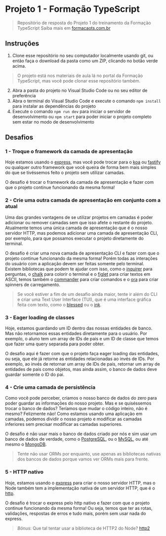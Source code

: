 # Projeto 1 - Formação TypeScript

> Repositório de resposta do Projeto 1 do treinamento da Formação TypeScript
> Saiba mais em [formacaots.com.br](https://formacaots.com.br)

## Instruções

1. Clone esse repositório no seu computador localmente usando git, ou então faça o download da pasta como um ZIP, clicando no botão verde acima.

> O projeto está nos materiais de aula lá no portal da Formação TypeScript, mas você pode clonar esse repositório também.

2. Abra a pasta do projeto no Visual Studio Code ou no seu editor de preferência
3. Abra o terminal do Visual Studio Code e execute o comando `npm install` para instalar as dependências do projeto
4. Execute o comando `npm run dev` para iniciar o servidor de desenvolvimento ou `npm start` para poder iniciar o projeto completo sem estar no modo de desenvolvimento

## Desafios

### 1 - Troque o framework da camada de apresentação

Hoje estamos usando o [express](http://npm.im/express), mas você pode trocar para o [koa](http://npm.im/koa) ou [fastify](http://npm.im/fastify) ou qualquer outro framework que você queira de forma bem mais simples do que se tivéssemos feito o projeto sem utilizar camadas.

O desafio é trocar o framework da camada de apresentação e fazer com que o projeto continue funcionando da mesma forma!

### 2 - Crie uma outra camada de apresentação em conjunto com a atual

Uma das grandes vantagens de se utilizar projetos em camadas é poder adicionar ou remover camadas sem que isso afete o restante do projeto. Atualmente temos uma única camada de apresentação que é o nosso servidor HTTP, mas podemos adicionar uma camada de apresentação CLI, por exemplo, para que possamos executar o projeto diretamente do terminal.

O desafio é criar uma nova camada de apresentação CLI e fazer com que o projeto continue funcionando da mesma forma! Porém todas as interações do usuário com a aplicação devem ser feitas somente pelo terminal. Existem bibliotecas que podem te ajudar com isso, como o [inquirer](http://npm.im/inquirer) para perguntas, o [chalk](http://npm.im/chalk) para colorir o terminal e o [figlet](http://npm.im/figlet) para criar textos em ASCII, temos também o [commander](http://npm.im/commander) para criar comandos e o [ora](http://npm.im/ora) para criar spinners de carregamento.

> Se você estiver a fim de um desafio ainda maior, tente ir além do CLI e criar uma Text User Interface (TUI), que é uma interface gráfica feita com texto, como o [blessed](http://npm.im/blessed) ou o [ink](http://npm.im/ink).

### 3 - Eager loading de classes

Hoje, estamos guardando um ID dentro das nossas entidades de banco. Mas não retornamos essas entidades diretamente para o usuário. Por exemplo, o aluno tem um array de IDs de pais e um ID de classe que temos que fazer uma query separada para poder obter.

O desafio aqui é fazer com que o projeto faça eager loading das entidades, ou seja, que ele já retorne as entidades relacionadas ao invés de IDs. Por exemplo, ao invés de retornar um array de IDs de pais, retornar um array de entidades de pais como objetos, mas ainda assim, o banco de dados deve guardar somente o ID do pai.

### 4 - Crie uma camada de persistência

Como você pode perceber, criamos o nosso banco de dados do zero para poder guardar as informações do nosso projeto. Mas e se quiséssemos trocar o banco de dados? Teríamos que mudar o código inteiro, não é mesmo? Felizmente não! Como estamos usando uma aplicação em camadas, podemos dividir o nosso projeto e modificar as camadas inferiores sem precisar modificar as camadas superiores.

O desafio é não usar mais o banco de dados criado por nós e sim usar um banco de dados de verdade, como o [PostgreSQL](http://postgresql.org), ou o [MySQL](http://mysql.com), ou até mesmo o [MongoDB](http://mongodb.com).

> Tente não usar ORMs por enquanto, use apenas as bibliotecas nativas dos bancos de dados porque vamos ver ORMs mais para frente.

### 5 - HTTP nativo

Hoje, estamos usando o [express](http://npm.im/express) para criar o nosso servidor HTTP, mas o Node também tem a implementação nativa de um servidor HTTP, que é o [http](http://nodejs.org/api/http.html).

O desafio é trocar o express pelo http nativo e fazer com que o projeto continue funcionando da mesma forma! Ou seja, temos que ter as rotas, validações, respostas de erros e tudo mais, porém sem usar nada do express.

> *Bônus*: Que tal tentar usar a biblioteca de HTTP2 do Node? [http2](http://nodejs.org/api/http2.html)
